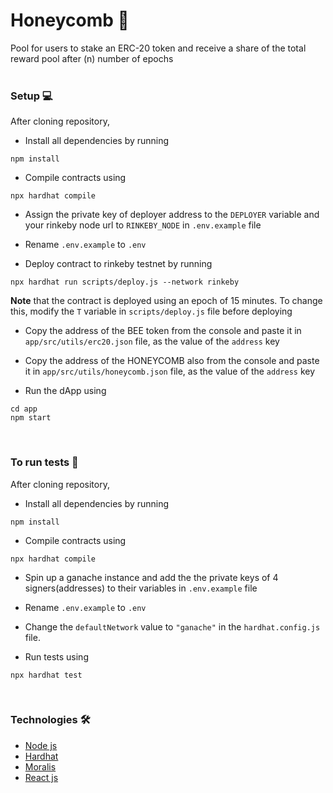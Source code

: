 # Honeycomb 🍯
Pool for users to stake an ERC-20 token and receive a share of the total reward pool after (n) number of epochs
<br />
<br />

### Setup 💻
After cloning repository,

- Install all dependencies by running 
```
npm install
```

- Compile contracts using
```
npx hardhat compile
```

- Assign the private key of deployer address to the `DEPLOYER` variable and your rinkeby node url to `RINKEBY_NODE` in `.env.example` file

- Rename `.env.example` to `.env`

- Deploy contract to rinkeby testnet by running
```
npx hardhat run scripts/deploy.js --network rinkeby
```
**Note** that the contract is deployed using an epoch of 15 minutes. To change this, modify the `T` variable in `scripts/deploy.js` file before deploying

- Copy the address of the BEE token from the console and paste it in `app/src/utils/erc20.json` file, as the value of the `address` key

- Copy the address of the HONEYCOMB also from the console and paste it in `app/src/utils/honeycomb.json` file, as the value of the `address` key

- Run the dApp using 
```
cd app
npm start
```
<br />

### To run tests 🧪
After cloning repository,

- Install all dependencies by running 
```
npm install
```

- Compile contracts using
```
npx hardhat compile
```

- Spin up a ganache instance and add the the private keys of 4 signers(addresses) to their variables in `.env.example` file

- Rename `.env.example` to `.env`

- Change the `defaultNetwork` value to `"ganache"` in the `hardhat.config.js` file.

- Run tests using
```
npx hardhat test
```
<br />

### Technologies 🛠
- [Node js](https://nodejs.org/en/)
- [Hardhat](https://hardhat.org/)
- [Moralis](https://moralis.io/)
- [React js](https://reactjs.org/)